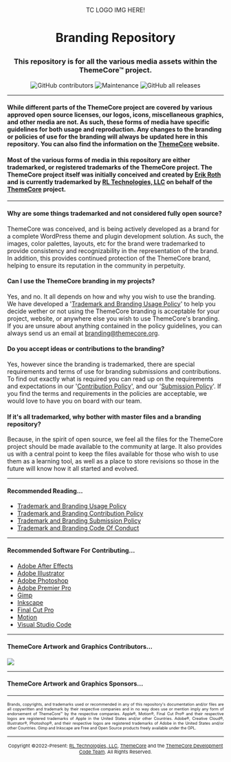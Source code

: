 <p align="center">TC LOGO IMG HERE!</p>

# <p align="center">Branding Repository</p>
### <p align="center">This repository is for all the various media assets within the ThemeCore™ project.</p>

<p align="center">
<img alt="GitHub contributors" src="https://img.shields.io/github/contributors/ThemeCore/Graphics?color=blue&style=for-the-badge"/>
<img alt="Maintenance" src="https://img.shields.io/maintenance/yes/2023?style=for-the-badge"/>
<img alt="GitHub all releases" src="https://img.shields.io/github/downloads/ThemeCore/Graphics/total?style=for-the-badge"/>
</p>

---

 #### While different parts of the ThemeCore project are covered by various approved open source licenses, our logos, icons, miscellaneous graphics, and other media are not. As such, these forms of media have specific guidelines for both usage and reproduction. Any changes to the branding or policies of use for the branding will always be updated here in this repository. You can also find the information on the [ThemeCore](https://themecore.org/legal/) website.

 #### Most of the various forms of media in this repository are either trademarked, or registered trademarks of the ThemeCore project. The ThemeCore project itself was initially conceived and created by [Erik Roth](https://github.com/Erik-Roth) and is currently trademarked by [RL Technologies, LLC](https://rltechsllc.com) on behalf of the [ThemeCore](https://themecore.org) project.

---

#### Why are some things trademarked and not considered fully open source?

ThemeCore was conceived, and is being actively developed as a brand for a complete WordPress theme and plugin development solution. As such, the images, color palettes, layouts, etc for the brand were trademarked to provide consistency and recognizability in the representation of the brand. In addition, this provides continued protection of the ThemeCore brand, helping to ensure its reputation in the community in perpetuity.

#### Can I use the ThemeCore branding in my projects?

Yes, and no. It all depends on how and why you wish to use the branding. We have developed a '[Trademark and Branding Usage Policy]()' to help you decide wether or not using the ThemeCore branding is acceptable for your project, website, or anywhere else you wish to use ThemeCore's branding. If you are unsure about anything contained in the policy guidelines, you can always send us an email at <branding@themecore.org>.

#### Do you accept ideas or contributions to the branding?

Yes, however since the branding is trademarked, there are special requirements and terms of use for branding submissions and contributions. To find out exactly what is required you can read up on the requirements and expectations in our '[Contribution Policy]()', and our '[Submission Policy]()'. If you find the terms and requirements in the policies are acceptable, we would love to have you on board with our team. 

#### If it's all trademarked, why bother with master files and a branding repository?

Because, in the spirit of open source, we feel all the files for the ThemeCore project should be made available to the community at large. It also provides us with a central point to keep the files available for those who wish to use them as a learning tool, as well as a place to store revisions so those in the future will know how it all started and evolved.

---

#### Recommended Reading...

- [Trademark and Branding Usage Policy]()
- [Trademark and Branding Contribution Policy]()
- [Trademark and Branding Submission Policy]()
- [Trademark and Branding Code Of Conduct]()

---

#### Recommended Software For Contributing...

- [Adobe After Effects](https://www.adobe.com/products/aftereffects)
- [Adobe Illustrator](https://www.adobe.com/products/illustrator)
- [Adobe Photoshop](https://www.adobe.com/products/photoshop/)
- [Adobe Premier Pro](https://www.adobe.com/products/premiere)
- [Gimp](https://www.gimp.org/)
- [Inkscape](https://inkscape.org/)
- [Final Cut Pro](https://www.apple.com/final-cut-pro/)
- [Motion](https://www.apple.com/final-cut-pro/motion/)
- [Visual Studio Code](https://code.visualstudio.com/)

---

#### ThemeCore Artwork and Graphics Contributors...

<a href="https://github.com/ThemeCore/Graphics/graphs/contributors">
  <img src="https://contrib.rocks/image?repo=ThemeCore/Graphics" />
</a>

---

#### ThemeCore Artwork and Graphics Sponsors...
<p align="center"></p>

---

<p align="justify" style="font-size: 9px;">Brands, copyrights, and trademarks used or recommended in any of this repository's documentation and/or files are all copywritten and trademark by their respective companies and in no way does use or mention imply any form of endorsement of ThemeCore™ by the respective companies. Apple®, Motion®, Final Cut Pro® and their respective logos are registered trademarks of Apple in the United States and/or other Countries. Adobe®, Creative Cloud®, Illustrator®, Photoshop®, and their respective logos are registered trademarks of Adobe in the United States and/or other Countries. Gimp and Inkscape are Free and Open Source products freely available under the GPL.</p>

---
<p align="center" style="font-size: 11px;"> Copyright ©2022-Present: <a href="https://rltechs.com">RL Technologies, LLC</a>, <a href="https://themecore.org">ThemeCore</a> and the <a href="mailto:codeteam@themecore.org">ThemeCore Development Code Team</a>. All Rights Reserved. </p>
